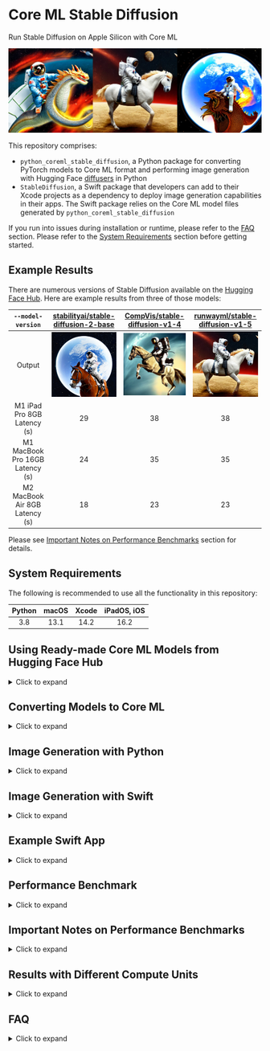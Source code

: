 # Core ML Stable Diffusion

Run Stable Diffusion on Apple Silicon with Core ML

<img src="assets/readme_reel.png">

This repository comprises:

- `python_coreml_stable_diffusion`, a Python package for converting PyTorch models to Core ML format and performing image generation with Hugging Face [diffusers](https://github.com/huggingface/diffusers) in Python
- `StableDiffusion`, a Swift package that developers can add to their Xcode projects as a dependency to deploy image generation capabilities in their apps. The Swift package relies on the Core ML model files generated by `python_coreml_stable_diffusion`

If you run into issues during installation or runtime, please refer to the [FAQ](#faq) section. Please refer to the [System Requirements](#system-requirements) section before getting started.


## <a name="example-results"></a> Example Results

There are numerous versions of Stable Diffusion available on the [Hugging Face Hub](https://huggingface.co/models?search=stable-diffusion). Here are example results from three of those models:

`--model-version` | [stabilityai/stable-diffusion-2-base](https://huggingface.co/stabilityai/stable-diffusion-2-base) |  [CompVis/stable-diffusion-v1-4](https://huggingface.co/CompVis/stable-diffusion-v1-4) |  [runwayml/stable-diffusion-v1-5](https://huggingface.co/runwayml/stable-diffusion-v1-5) |
:------:|:------:|:------:|:------:
Output | ![](assets/a_high_quality_photo_of_an_astronaut_riding_a_horse_in_space/randomSeed_11_computeUnit_CPU_AND_GPU_modelVersion_stabilityai_stable-diffusion-2-base.png) | ![](assets/a_high_quality_photo_of_an_astronaut_riding_a_horse_in_space/randomSeed_13_computeUnit_CPU_AND_NE_modelVersion_CompVis_stable-diffusion-v1-4.png) | ![](assets/a_high_quality_photo_of_an_astronaut_riding_a_horse_in_space/randomSeed_93_computeUnit_CPU_AND_NE_modelVersion_runwayml_stable-diffusion-v1-5.png)
M1 iPad Pro 8GB Latency (s)     | 29 | 38 | 38 |
M1 MacBook Pro 16GB Latency (s) | 24 | 35 | 35 |
M2 MacBook Air 8GB Latency (s)  | 18 | 23 | 23 |

Please see [Important Notes on Performance Benchmarks](#important-notes-on-performance-benchmarks) section for details.

## <a name="system-requirements"></a> System Requirements

The following is recommended to use all the functionality in this repository:

Python | macOS | Xcode | iPadOS, iOS |
:------:|:------:|:------:|:------:|
3.8 | 13.1 | 14.2 | 16.2 |

## <a name="using-converted-weights"></a> Using Ready-made Core ML Models from Hugging Face Hub

<details>
  <summary> Click to expand </summary>

🤗 Hugging Face ran the [conversion procedure](#converting-models-to-core-ml) on the following models and made the Core ML weights publicly available on the Hub. If you would like to convert a version of Stable Diffusion that is not already available on the Hub, please refer to the [Converting Models to Core ML](#converting-models-to-core-ml).

* [`CompVis/stable-diffusion-v1-4`](https://huggingface.co/apple/coreml-stable-diffusion-v1-4)
* [`runwayml/stable-diffusion-v1-5`](https://huggingface.co/apple/coreml-stable-diffusion-v1-5)
* [`stabilityai/stable-diffusion-2-base`](https://huggingface.co/apple/coreml-stable-diffusion-2-base)

If you want to use any of those models you may download the weights and proceed to [generate images with Python](#image-generation-with-python) or [Swift](#image-generation-with-swift).

There are several variants in each model repository. You may clone the whole repos using `git` and `git lfs` to download all variants, or selectively download the ones you need.

To clone the repos using `git`, please follow this process:

**Step 1:** Install the `git lfs` extension for your system.

`git lfs` stores large files outside the main git repo, and it downloads them from the appropriate server after you clone or checkout. It is available in most package managers, check [the installation page](https://git-lfs.com) for details.

**Step 2:** Enable `git lfs` by running this command once:

```bash
git lfs install
```

**Step 3:** Use `git clone` to download a copy of the repo that includes all model variants. For Stable Diffusion version 1.4, you'd issue the following command in your terminal:

```bash
git clone https://huggingface.co/apple/coreml-stable-diffusion-v1-4
```

If you prefer to download specific variants instead of cloning the repos, you can use the `huggingface_hub` Python library. For example, to do generation in Python using the `ORIGINAL` attention implementation (read [this section](#converting-models-to-core-ml) for details), you could use the following helper code:

```Python
from huggingface_hub import snapshot_download
from huggingface_hub.file_download import repo_folder_name
from pathlib import Path
import shutil

repo_id = "apple/coreml-stable-diffusion-v1-4"
variant = "original/packages"

def download_model(repo_id, variant, output_dir):
    destination = Path(output_dir) / (repo_id.split("/")[-1] + "_" + variant.replace("/", "_"))
    if destination.exists():
        raise Exception(f"Model already exists at {destination}")
    
    # Download and copy without symlinks
    downloaded = snapshot_download(repo_id, allow_patterns=f"{variant}/*", cache_dir=output_dir)
    downloaded_bundle = Path(downloaded) / variant
    shutil.copytree(downloaded_bundle, destination)

    # Remove all downloaded files
    cache_folder = Path(output_dir) / repo_folder_name(repo_id=repo_id, repo_type="model")
    shutil.rmtree(cache_folder)
    return destination

model_path = download_model(repo_id, variant, output_dir="./models")
print(f"Model downloaded at {model_path}")
```

`model_path` would be the path in your local filesystem where the checkpoint was saved. Please, refer to [this post](https://huggingface.co/blog/diffusers-coreml) for additional details.

</details>

## <a name="converting-models-to-core-ml"></a> Converting Models to Core ML

<details>
  <summary> Click to expand </summary>

**Step 1:** Create a Python environment and install dependencies:

```bash
conda create -n coreml_stable_diffusion python=3.8 -y
conda activate coreml_stable_diffusion
cd /path/to/cloned/ml-stable-diffusion/repository
pip install -e .
```

**Step 2:** Log in to or register for your [Hugging Face account](https://huggingface.co), generate a [User Access Token](https://huggingface.co/settings/tokens) and use this token to set up Hugging Face API access by running `huggingface-cli login` in a Terminal window.

**Step 3:** Navigate to the version of Stable Diffusion that you would like to use on [Hugging Face Hub](https://huggingface.co/models?search=stable-diffusion) and accept its Terms of Use. The default model version is [CompVis/stable-diffusion-v1-4](https://huggingface.co/CompVis/stable-diffusion-v1-4). The model version may be changed by the user as described in the next step.

**Step 4:** Execute the following command from the Terminal to generate Core ML model files (`.mlpackage`)

```shell
python -m python_coreml_stable_diffusion.torch2coreml --convert-unet --convert-text-encoder --convert-vae-decoder --convert-safety-checker -o <output-mlpackages-directory>
```

**WARNING:** This command will download several GB worth of PyTorch checkpoints from Hugging Face. Please ensure that you are on Wi-Fi and have enough disk space.

This generally takes 15-20 minutes on an M1 MacBook Pro. Upon successful execution, the 4 neural network models that comprise Stable Diffusion will have been converted from PyTorch to Core ML (`.mlpackage`) and saved into the specified `<output-mlpackages-directory>`. Some additional notable arguments:

- `--model-version`: The model version defaults to [CompVis/stable-diffusion-v1-4](https://huggingface.co/CompVis/stable-diffusion-v1-4). Developers may specify other versions that are available on [Hugging Face Hub](https://huggingface.co/models?search=stable-diffusion), e.g. [stabilityai/stable-diffusion-2-base](https://huggingface.co/stabilityai/stable-diffusion-2-base) & [runwayml/stable-diffusion-v1-5](https://huggingface.co/runwayml/stable-diffusion-v1-5).


- `--bundle-resources-for-swift-cli`: Compiles all 4 models and bundles them along with necessary resources for text tokenization into `<output-mlpackages-directory>/Resources` which should provided as input to the Swift package. This flag is not necessary for the diffusers-based Python pipeline.

- `--chunk-unet`: Splits the Unet model in two approximately equal chunks (each with less than 1GB of weights) for mobile-friendly deployment. This is **required** for Neural Engine deployment on iOS and iPadOS. This is not required for macOS. Swift CLI is able to consume both the chunked and regular versions of the Unet model but prioritizes the former. Note that chunked unet is not compatible with the Python pipeline because Python pipeline is intended for macOS only. Chunking is for on-device deployment with Swift only.

- `--attention-implementation`: Defaults to `SPLIT_EINSUM` which is the implementation described in [Deploying Transformers on the Apple Neural Engine](https://machinelearning.apple.com/research/neural-engine-transformers). `--attention-implementation ORIGINAL` will switch to an alternative that should be used for CPU or GPU deployment. Please refer to the [Performance Benchmark](#performance-benchmark) section for further guidance.

- `--check-output-correctness`: Compares original PyTorch model's outputs to final Core ML model's outputs. This flag increases RAM consumption significantly so it is recommended only for debugging purposes.

</details>

## <a name="image-generation-with-python"></a> Image Generation with Python

<details>
  <summary> Click to expand </summary>

Run text-to-image generation using the example Python pipeline based on [diffusers](https://github.com/huggingface/diffusers):

```shell
python -m python_coreml_stable_diffusion.pipeline --prompt "a photo of an astronaut riding a horse on mars" -i <output-mlpackages-directory> -o </path/to/output/image> --compute-unit ALL --seed 93
```
Please refer to the help menu for all available arguments: `python -m python_coreml_stable_diffusion.pipeline -h`. Some notable arguments:

- `-i`: Should point to the `-o` directory from Step 4 of [Converting Models to Core ML](#converting-models-to-core-ml) section from above.
- `--model-version`: If you overrode the default model version while converting models to Core ML, you will need to specify the same model version here.
- `--compute-unit`: Note that the most performant compute unit for this particular implementation may differ across different hardware. `CPU_AND_GPU` or `CPU_AND_NE` may be faster than `ALL`. Please refer to the [Performance Benchmark](#performance-benchmark) section for further guidance.
- `--scheduler`: If you would like to experiment with different schedulers, you may specify it here. For available options, please see the help menu. You may also specify a custom number of inference steps by `--num-inference-steps` which defaults to 50.

</details>

## <a name="image-generation-with-swift"></a> Image Generation with Swift

<details>
  <summary> Click to expand </summary>

### <a name="system-requirements"></a> System Requirements

**Building** (recommended):

- Xcode 14.2
- Command Line Tools for Xcode 14.2

Check [developer.apple.com](https://developer.apple.com/download/all/?q=xcode) for the latest versions.

**Running** (minimum):

| Mac | iPad\* | iPhone\* |
|:------:|:------:|:------:|
| macOS 13.1 | iPadOS 16.2 | iOS 16.2 |
| M1 |  M1  | iPhone 12 Pro |

You will also need the resources generated by the `--bundle-resources-for-swift-cli` option described in [Converting Models to Core ML](#converting-models-to-core-ml)

\* Please see [FAQ](#faq) Q6 regarding deploying on iPad and iPhone.

### Example CLI Usage
```shell
swift run StableDiffusionSample "a photo of an astronaut riding a horse on mars" --resource-path <output-mlpackages-directory>/Resources/ --seed 93 --output-path </path/to/output/image>
```
The output will be named based on the prompt and random seed:
e.g. `</path/to/output/image>/a_photo_of_an_astronaut_riding_a_horse_on_mars.93.final.png`

Please use the `--help` flag to learn about batched generation and more.

### Example Library Usage

```swift
import StableDiffusion
...
let pipeline = try StableDiffusionPipeline(resourcesAt: resourceURL)
pipeline.loadResources()
let image = try pipeline.generateImages(prompt: prompt, seed: seed).first
```
On iOS, the `reduceMemory` option should be set to `true` when constructing `StableDiffusionPipeline`

### Swift Package Details

This Swift package contains two products:

- `StableDiffusion` library
- `StableDiffusionSample` command-line tool

Both of these products require the Core ML models and tokenization resources to be supplied. When specifying resources via a directory path that directory must contain the following:

- `TextEncoder.mlmodelc` (text embedding model)
- `Unet.mlmodelc` or `UnetChunk1.mlmodelc` & `UnetChunk2.mlmodelc` (denoising autoencoder model)
- `VAEDecoder.mlmodelc` (image decoder model)
- `vocab.json` (tokenizer vocabulary file)
- `merges.text` (merges for byte pair encoding file)

Optionally, for image2image, in-painting, or similar:

- `VAEEncoder.mlmodelc` (image encoder model) 

Optionally, it may also include the safety checker model that some versions of Stable Diffusion include:

- `SafetyChecker.mlmodelc`

Note that the chunked version of Unet is checked for first. Only if it is not present will the full `Unet.mlmodelc` be loaded. Chunking is required for iOS and iPadOS and not necessary for macOS.

</details>

## <a name="swift-app"></a> Example Swift App

<details>
  <summary> Click to expand </summary>

🤗 Hugging Face created an [open-source demo app](https://github.com/huggingface/swift-coreml-diffusers) on top of this library. It's written in native Swift and Swift UI, and runs on macOS, iOS and iPadOS. You can use the code as a starting point for your app, or to see how to integrate this library in your own projects.

Hugging Face has made the app [available in the Mac App Store](https://apps.apple.com/app/diffusers/id1666309574?mt=12).

</details>

## <a name="performance-benchmark"></a> Performance Benchmark

<details>
  <summary> Click to expand </summary>

Standard [CompVis/stable-diffusion-v1-4](https://huggingface.co/CompVis/stable-diffusion-v1-4) Benchmark

|        Device                      | `--compute-unit`| `--attention-implementation` | Latency (seconds) |
| ---------------------------------- | --------------  | ---------------------------- | ----------------- |
| Mac Studio (M1 Ultra, 64-core GPU) | `CPU_AND_GPU`   |     `ORIGINAL`               |      9            |
| Mac Studio (M1 Ultra, 48-core GPU) | `CPU_AND_GPU`   |     `ORIGINAL`               |      13           |
| MacBook Pro (M1 Max, 32-core GPU)  | `CPU_AND_GPU`   |     `ORIGINAL`               |      18           |
| MacBook Pro (M1 Max, 24-core GPU)  | `CPU_AND_GPU`   |     `ORIGINAL`               |      20           |
| MacBook Pro (M1 Pro, 16-core GPU)  |    `ALL`        |     `SPLIT_EINSUM (default)` |      26           |
| MacBook Pro (M2)                   | `CPU_AND_NE`    |     `SPLIT_EINSUM (default)` |      23           |
| MacBook Pro (M1)                   | `CPU_AND_NE`    |     `SPLIT_EINSUM (default)` |      35           |
| iPad Pro (5th gen, M1)             | `CPU_AND_NE`    |     `SPLIT_EINSUM (default)` |      38           |


Please see [Important Notes on Performance Benchmarks](#important-notes-on-performance-benchmarks) section for details.

</details>

## <a name="important-notes-on-performance-benchmarks"></a> Important Notes on Performance Benchmarks

<details>
  <summary> Click to expand </summary>

- This benchmark was conducted by Apple using public beta versions of iOS 16.2, iPadOS 16.2 and macOS 13.1 in November 2022.
- The executed program is `python_coreml_stable_diffusion.pipeline` for macOS devices and a minimal Swift test app built on the `StableDiffusion` Swift package for iOS and iPadOS devices.
- The median value across 3 end-to-end executions is reported.
- Performance may materially differ across different versions of Stable Diffusion due to architecture changes in the model itself. Each reported number is specific to the model version mentioned in that context.
- The image generation procedure follows the standard configuration: 50 inference steps, 512x512 output image resolution, 77 text token sequence length, classifier-free guidance (batch size of 2 for unet).
- The actual prompt length does not impact performance because the Core ML model is converted with a static shape that computes the forward pass for all of the 77 elements (`tokenizer.model_max_length`) in the text token sequence regardless of the actual length of the input text.
- Pipelining across the 4 models is not optimized and these performance numbers are subject to variance under increased system load from other applications. Given these factors, we do not report sub-second variance in latency.
- Weights and activations are in float16 precision for both the GPU and the Neural Engine.
- The Swift CLI program consumes a peak memory of approximately 2.6GB (without the safety checker), 2.1GB of which is model weights in float16 precision. We applied [8-bit weight quantization](https://coremltools.readme.io/docs/compressing-ml-program-weights#use-affine-quantization) to reduce peak memory consumption by approximately 1GB. However, we observed that it had an adverse effect on generated image quality and we rolled it back. We encourage developers to experiment with other advanced weight compression techniques such as [palettization](https://coremltools.readme.io/docs/compressing-ml-program-weights#use-a-lookup-table) and/or [pruning](https://coremltools.readme.io/docs/compressing-ml-program-weights#use-sparse-representation) which may yield better results.
- In the [benchmark table](performance-benchmark), we report the best performing `--compute-unit` and `--attention-implementation` values per device. The former does not modify the Core ML model and can be applied during runtime. The latter modifies the Core ML model. Note that the best performing compute unit is model version and hardware-specific.

</details>


## <a name="results-with-different-compute-units"></a> Results with Different Compute Units

<details>
  <summary> Click to expand </summary>

It is highly probable that there will be slight differences across generated images using different compute units.

The following images were generated on an M1 MacBook Pro and macOS 13.1 with the prompt *"a photo of an astronaut riding a horse on mars"* using the [runwayml/stable-diffusion-v1-5](https://huggingface.co/runwayml/stable-diffusion-v1-5) model version. The random seed was set to 93:

  CPU_AND_NE  |  CPU_AND_GPU  |  ALL  |
:------------:|:-------------:|:------:
![](assets/a_high_quality_photo_of_an_astronaut_riding_a_horse_in_space/randomSeed_93_computeUnit_CPU_AND_NE_modelVersion_runwayml_stable-diffusion-v1-5.png)  |  ![](assets/a_high_quality_photo_of_an_astronaut_riding_a_horse_in_space/randomSeed_93_computeUnit_CPU_AND_GPU_modelVersion_runwayml_stable-diffusion-v1-5.png) | ![](assets/a_high_quality_photo_of_an_astronaut_riding_a_horse_in_space/randomSeed_93_computeUnit_ALL_modelVersion_runwayml_stable-diffusion-v1-5.png) |

Differences may be less or more pronounced for different inputs. Please see the [FAQ](#faq) Q8 for a detailed explanation.

</details>

##  <a name="faq"></a> FAQ

<details>
  <summary> Click to expand </summary>
<details>


<summary> <b> Q1: </b> <code> ERROR: Failed building wheel for tokenizers or error: can't find Rust compiler </code> </summary>

<b> A1: </b> Please review this [potential solution](https://github.com/huggingface/transformers/issues/2831#issuecomment-592724471).
</details>


<details>
<summary> <b> Q2: </b> <code> RuntimeError: {NSLocalizedDescription = "Error computing NN outputs." </code> </summary>

<b> A2: </b> There are many potential causes for this error. In this context, it is highly likely to be encountered when your system is under increased memory pressure from other applications. Reducing memory utilization of other applications is likely to help alleviate the issue.
</details>

<details>
<summary> <b> <a name="low-mem-conversion"></a> Q3: </b> My Mac has 8GB RAM and I am converting models to Core ML using the example command. The process is getting killed because of memory issues. How do I fix this issue? </summary>

<b> A3: </b>  In order to minimize the memory impact of the model conversion process, please execute the following command instead:

```bash
python -m python_coreml_stable_diffusion.torch2coreml --convert-vae-encoder -o <output-mlpackages-directory> && \
python -m python_coreml_stable_diffusion.torch2coreml --convert-vae-decoder -o <output-mlpackages-directory> && \
python -m python_coreml_stable_diffusion.torch2coreml --convert-unet -o <output-mlpackages-directory> && \
python -m python_coreml_stable_diffusion.torch2coreml --convert-text-encoder -o <output-mlpackages-directory> && \
python -m python_coreml_stable_diffusion.torch2coreml --convert-safety-checker -o <output-mlpackages-directory> &&
```

If you need `--chunk-unet`, you may do so in yet another independent command which will reuse the previously exported Unet model and simply chunk it in place:

```bash
python -m python_coreml_stable_diffusion.torch2coreml --convert-unet --chunk-unet -o <output-mlpackages-directory>
```

</details>

<details>
<summary> <b> Q4: </b> My Mac has 8GB RAM, should image generation work on my machine? </summary>

<b> A4: </b> Yes! Especially the `--compute-unit CPU_AND_NE` option should work under reasonable system load from other applications. Note that part of the [Example Results](#example-results) were generated using an M2 MacBook Air with 8GB RAM.
</details>

<details>
<summary> <b> Q5: </b> Every time I generate an image using the Python pipeline, loading all the Core ML models takes 2-3 minutes. Is this expected? </summary>

<b> A5: </b> Yes and using the Swift library reduces this to just a few seconds. The reason is that `coremltools` loads Core ML models (`.mlpackage`) and each model is compiled to be run on the requested compute unit during load time. Because of the size and number of operations of the unet model, it takes around 2-3 minutes to compile it for Neural Engine execution. Other models should take at most a few seconds. Note that `coremltools` does not cache the compiled model for later loads so each load takes equally long. In order to benefit from compilation caching, `StableDiffusion` Swift package by default relies on compiled Core ML models (`.mlmodelc`) which will be compiled down for the requested compute unit upon first load but then the cache will be reused on subsequent loads until it is purged due to lack of use.

If you intend to use the Python pipeline in an application, we recommend initializing the pipeline once so that the load time is only incurred once. Afterwards, generating images using different prompts and random seeds will not incur the load time for the current session of your application.

</details>


<details>
<summary> <b> Q6: </b> I want to deploy <code>StableDiffusion</code>, the Swift package, in my mobile app. What should I be aware of? </summary>

<b> A6: </b>The [Image Generation with Swift](#image-generation-with-swift) section describes the minimum SDK and OS versions as well as the device models supported by this package. We recommend carefully testing the package on the device with the least amount of RAM available among your deployment targets.

The image generation process in `StableDiffusion` can yield over 2 GB of peak memory during runtime depending on the compute units selected.  On iPadOS, we recommend using `.cpuAndNeuralEngine` in your configuration and the `reduceMemory` option when constructing a `StableDiffusionPipeline` to minimize memory pressure.

If your app crashes during image generation, consider adding the [Increased Memory Limit](https://developer.apple.com/documentation/bundleresources/entitlements/com_apple_developer_kernel_increased-memory-limit) capability to inform the system that some of your app’s core features may perform better by exceeding the default app memory limit on supported devices.
 
On iOS, depending on the iPhone model, Stable Diffusion model versions, selected compute units, system load and design of your app, this may still not be sufficient to keep your apps peak memory under the limit. Please remember, because the device shares memory between apps and iOS processes, one app using too much memory can compromise the user experience across the whole device.
</details>

<details>
<summary> <b> Q7: </b> How do I generate images with different resolutions using the same Core ML models? </summary>

<b> A7: </b> The current version of `python_coreml_stable_diffusion` does not support single-model multi-resolution out of the box. However, developers may fork this project and leverage the [flexible shapes](https://coremltools.readme.io/docs/flexible-inputs) support from coremltools to extend the `torch2coreml` script by using `coremltools.EnumeratedShapes`. Note that, while the `text_encoder` is agnostic to the image resolution, the inputs and outputs of `vae_decoder` and `unet` models are dependent on the desired image resolution.
</details>

<details>
<summary> <b> Q8: </b> Are the Core ML and PyTorch generated images going to be identical? </summary>

<b> A8: </b> If desired, the generated images across PyTorch and Core ML can be made approximately identical. However, it is not guaranteed by default. There are several factors that might lead to different images across PyTorch and Core ML:


  <b> 1. Random Number Generator Behavior </b>

  The main source of potentially different results across PyTorch and Core ML is the Random Number Generator ([RNG](https://en.wikipedia.org/wiki/Random_number_generation)) behavior. PyTorch and Numpy have different sources of randomness. `python_coreml_stable_diffusion` generally relies on Numpy for RNG (e.g. latents initialization) and `StableDiffusion` Swift Library reproduces this RNG behavior by default. However, PyTorch-based pipelines such as Hugging Face `diffusers` relies on PyTorch's RNG behavior. Thanks to @liuliu's [contribution](https://github.com/apple/ml-stable-diffusion/pull/124), one can match the PyTorch (CPU) RNG behavior in Swift by specifying `--rng torch` which selects the `torchRNG` mode.

  <b> 2. PyTorch </b>

  *"Completely reproducible results are not guaranteed across PyTorch releases, individual commits, or different platforms. Furthermore, results may not be reproducible between CPU and GPU executions, even when using identical seeds."* ([source](https://pytorch.org/docs/stable/notes/randomness.html#reproducibility)).

  <b> 3. Model Function Drift During Conversion </b>

  The difference in outputs across corresponding PyTorch and Core ML models is a potential cause. The signal integrity is tested during the conversion process (enabled via `--check-output-correctness` argument to  `python_coreml_stable_diffusion.torch2coreml`) and it is verified to be above a minimum [PSNR](https://en.wikipedia.org/wiki/Peak_signal-to-noise_ratio) value as tested on random inputs. Note that this is simply a sanity check and does not guarantee this minimum PSNR across all possible inputs. Furthermore, the results are not guaranteed to be identical when executing the same Core ML models across different compute units. This is not expected to be a major source of difference as the sample visual results indicate in [this section](#results-with-different-compute-units).

  <b> 4. Weights and Activations Data Type </b>

  When quantizing models from float32 to lower-precision data types such as float16, the generated images are [known to vary slightly](https://lambdalabs.com/blog/inference-benchmark-stable-diffusion) in semantics even when using the same PyTorch model. Core ML models generated by coremltools have float16 weights and activations by default [unless explicitly overridden](https://github.com/apple/coremltools/blob/main/coremltools/converters/_converters_entry.py#L256). This is not expected to be a major source of difference.

</details>

<details>
<summary> <b> Q9: </b> The model files are very large, how do I avoid a large binary for my App? </summary>

<b> A9: </b> The recommended option is to prompt the user to download these assets upon first launch of the app. This keeps the app binary size independent of the Core ML models being deployed. Disclosing the size of the download to the user is extremely important as there could be data charges or storage impact that the user might not be comfortable with.

</details>

<details>
<summary> <b> Q10: </b>  <code> `Could not initialize NNPACK! Reason: Unsupported hardware`  </code> </summary>

<b> A10: </b> This warning is safe to ignore in the context of this repository.

</details>

<details>
<summary> <b> Q11: </b>  <code> TracerWarning: Converting a tensor to a Python boolean might cause the trace to be incorrect </code> </summary>

<b> A11: </b> This warning is safe to ignore in the context of this repository.
</details>

<details>
<summary> <b> Q12: </b>  <code> UserWarning: resource_tracker: There appear to be 1 leaked semaphore objects to clean up at shutdown </code> </summary>

<b> A12: </b> If this warning is printed right after <code> zsh: killed     python -m python_coreml_stable_diffusion.torch2coreml ... </code>, then it is highly likely that your Mac has run out of memory while converting models to Core ML. Please see [Q3](#low-mem-conversion) from above for the solution.

</details>

</details>

</details>
